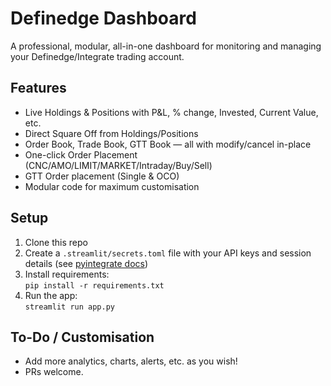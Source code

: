 # Definedge Dashboard

A professional, modular, all-in-one dashboard for monitoring and managing your Definedge/Integrate trading account.

## Features

- Live Holdings & Positions with P&L, % change, Invested, Current Value, etc.
- Direct Square Off from Holdings/Positions
- Order Book, Trade Book, GTT Book — all with modify/cancel in-place
- One-click Order Placement (CNC/AMO/LIMIT/MARKET/Intraday/Buy/Sell)
- GTT Order placement (Single & OCO)
- Modular code for maximum customisation

## Setup

1. Clone this repo
2. Create a `.streamlit/secrets.toml` file with your API keys and session details (see [pyintegrate docs](https://github.com/Definedge/pyintegrate))
3. Install requirements:  
   `pip install -r requirements.txt`
4. Run the app:  
   `streamlit run app.py`

## To-Do / Customisation

- Add more analytics, charts, alerts, etc. as you wish!
- PRs welcome.

